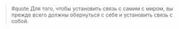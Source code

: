 > #quote Для того, чтобы установить связь с самим с миром, вы прежде всего должны обернуться с себе и установить связь с собой.

